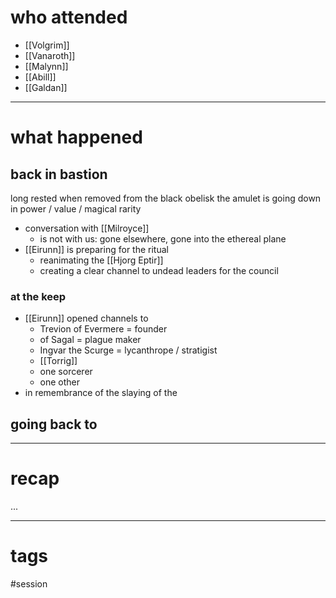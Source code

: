 # who attended

- [[Volgrim]]
- [[Vanaroth]]
- [[Malynn]]
- [[Abill]]
- [[Galdan]]

---
# what happened

## back in bastion
long rested
when removed from the black obelisk the amulet is going down in power / value / magical rarity

- conversation with [[Milroyce]]
	- is not with us: gone elsewhere, gone into the ethereal plane
- [[Eirunn]] is preparing for the ritual
	- reanimating the [[Hjorg Eptir]]
	- creating a clear channel to undead leaders for the council

### at the keep
- [[Eirunn]] opened channels to 
	- Trevion of Evermere = founder
	- of Sagal = plague maker
	- Ingvar the Scurge = lycanthrope / stratigist
	- [[Torrig]]
	- one sorcerer
	- one other
- in remembrance of the slaying of the


## going back to 


---
# recap

...

---
# tags

#session
